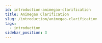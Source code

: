 ```yaml
---
id: introduction-animegao-clarification
title: Animegao Clarification
slug: /introduction/animegao-clarification
tags:
  - introduction
sidebar_position: 3
---
```

